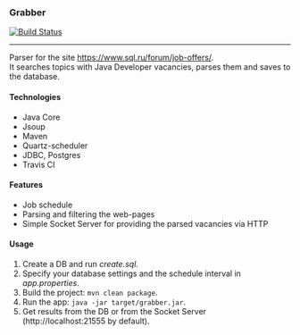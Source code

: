 ### Grabber
[![Build Status](https://travis-ci.org/amasterenko/job4j_grabber.svg?branch=master)](https://travis-ci.org/amasterenko/job4j_grabber)

---
Parser for the site https://www.sql.ru/forum/job-offers/.  
It searches topics with Java Developer vacancies, parses them and saves to the database.

#### Technologies  
* Java Core
* Jsoup
* Maven
* Quartz-scheduler
* JDBC, Postgres
* Travis CI

#### Features    

* Job schedule  
* Parsing and filtering the web-pages  
* Simple Socket Server for providing the parsed vacancies via HTTP  

#### Usage  
1. Create a DB and run _create.sql_.  
2. Specify your database settings and the schedule interval in _app.properties_.  
3. Build the project: ```mvn clean package```.  
4. Run the app: ```java -jar target/grabber.jar```.  
5. Get results from the DB or from the Socket Server (http://localhost:21555 by default).  



